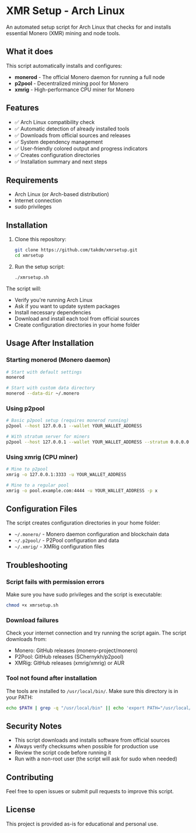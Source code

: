 # XMR Setup - Arch Linux

An automated setup script for Arch Linux that checks for and installs essential Monero (XMR) mining and node tools.

## What it does

This script automatically installs and configures:

- **monerod** - The official Monero daemon for running a full node
- **p2pool** - Decentralized mining pool for Monero
- **xmrig** - High-performance CPU miner for Monero

## Features

- ✅ Arch Linux compatibility check
- ✅ Automatic detection of already installed tools
- ✅ Downloads from official sources and releases
- ✅ System dependency management
- ✅ User-friendly colored output and progress indicators
- ✅ Creates configuration directories
- ✅ Installation summary and next steps

## Requirements

- Arch Linux (or Arch-based distribution)
- Internet connection
- sudo privileges

## Installation

1. Clone this repository:
   ```bash
   git clone https://github.com/takdm/xmrsetup.git
   cd xmrsetup
   ```

2. Run the setup script:
   ```bash
   ./xmrsetup.sh
   ```

The script will:
- Verify you're running Arch Linux
- Ask if you want to update system packages
- Install necessary dependencies
- Download and install each tool from official sources
- Create configuration directories in your home folder

## Usage After Installation

### Starting monerod (Monero daemon)
```bash
# Start with default settings
monerod

# Start with custom data directory
monerod --data-dir ~/.monero
```

### Using p2pool
```bash
# Basic p2pool setup (requires monerod running)
p2pool --host 127.0.0.1 --wallet YOUR_WALLET_ADDRESS

# With stratum server for miners
p2pool --host 127.0.0.1 --wallet YOUR_WALLET_ADDRESS --stratum 0.0.0.0:3333
```

### Using xmrig (CPU miner)
```bash
# Mine to p2pool
xmrig -o 127.0.0.1:3333 -u YOUR_WALLET_ADDRESS

# Mine to a regular pool
xmrig -o pool.example.com:4444 -u YOUR_WALLET_ADDRESS -p x
```

## Configuration Files

The script creates configuration directories in your home folder:
- `~/.monero/` - Monero daemon configuration and blockchain data
- `~/.p2pool/` - P2Pool configuration and data
- `~/.xmrig/` - XMRig configuration files

## Troubleshooting

### Script fails with permission errors
Make sure you have sudo privileges and the script is executable:
```bash
chmod +x xmrsetup.sh
```

### Download failures
Check your internet connection and try running the script again. The script downloads from:
- Monero: GitHub releases (monero-project/monero)
- P2Pool: GitHub releases (SChernykh/p2pool)  
- XMRig: GitHub releases (xmrig/xmrig) or AUR

### Tool not found after installation
The tools are installed to `/usr/local/bin/`. Make sure this directory is in your PATH:
```bash
echo $PATH | grep -q "/usr/local/bin" || echo 'export PATH="/usr/local/bin:$PATH"' >> ~/.bashrc
```

## Security Notes

- This script downloads and installs software from official sources
- Always verify checksums when possible for production use
- Review the script code before running it
- Run with a non-root user (the script will ask for sudo when needed)

## Contributing

Feel free to open issues or submit pull requests to improve this script.

## License

This project is provided as-is for educational and personal use.